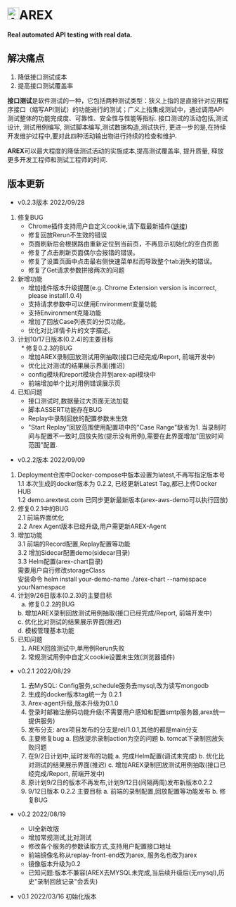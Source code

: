 # <img src="https://avatars.githubusercontent.com/u/103105168?s=200&v=4" alt="Arex Icon" width="27" height=""/>AREX  
**Real automated API testing with real data.**   

## 解决痛点  
1. 降低接口测试成本
2. 提高接口测试覆盖率  

**接口测试**是软件测试的一种，它包括两种测试类型：狭义上指的是直接针对应用程序接口（缩写API测试）的功能进行的测试；广义上指集成测试中，通过调用API测试整体的功能完成度、可靠性、安全性与性能等指标. 接口测试的活动包括,测试设计, 测试用例编写, 测试脚本编写,测试数据构造,测试执行, 更进一步的是,在持续开发维护过程中,要对此四种活动输出物进行持续的检查和维护. 
  
**AREX**可以最大程度的降低测试活动的实施成本,提高测试覆盖率, 提升质量, 释放更多开发工程师和测试工程师的时间.
  
## 版本更新

* v0.2.3版本 2022/09/28   
1. 修复BUG  
   * Chrome插件支持用户自定义cookie,请下载最新插件([链接](https://github.com/arextest/arex-chrome-extension/releases))
   * 修复回放Rerun不生效的错误
   * 页面刷新后会根据路由重新定位到当前页，不再显示初始化的空白页面
   * 修复了点击刷新页面偶尔会报错的错误。
   * 修复了设置页面中点击最右侧快速菜单栏而导致整个tab消失的错误。
   * 修复了Get请求参数拼接两次的问题
2. 新增功能
   * 增加插件版本升级提醒(e.g. Chrome Extension version is incorrect, please install1.0.4)
   * 支持请求参数中可以使用Environment变量功能
   * 支持Environment克隆功能
   * 增加了回放Case列表页的分页功能。
   * 优化对比详情卡片的文字描述。
3. 计划10/17日版本(0.2.4)的主要目标  
   * 修复0.2.3的BUG  
   * 增加AREX录制回放测试用例抽取(接口已经完成/Report, 前端开发中)  
   * 优化比对测试的结果展示界面(推迟)  
   * config模块和report模块合并到arex-api模块中
   * 前端增加单个比对用例错误展示页
4. 已知问题  
	* 接口测试时,数据量过大页面无法加载
   * 脚本ASSERT功能存在BUG
   * Replay中录制回放的配置参数未生效
	* "Start Replay"回放范围使用配置项中的"Case Range"缺省为1. 当录制时间与配置不一致时,回放失败(提示没有用例),需要在此界面增加"回放时间范围"配置.

* v0.2.2版本 2022/09/09  
1. Deployment仓库中Docker-compose中版本设置为latest,不再写指定版本号  
   1.1 本次生成的docker版本为 0.2.2, 已经更新Latest Tag,都已上传Docker HUB  
   1.2 demo.arextest.com 已同步更新最新版本(arex-aws-demo可以执行回放)  
2. 修复0.2.1中的BUG  
   2.1 前端界面优化  
   2.2 Arex Agent版本已经升级,用户需更新AREX-Agent  
3. 增加功能  
   3.1 前端的Record配置,Replay配置等功能  
   3.2 增加Sidecar配置demo(sidecar目录)  
   3.3 Helm配置(arex-chart目录)  
   需要用户自行修改storageClass  
   安装命令 helm install your-demo-name ./arex-chart  --namespace yourNamespace  
4. 计划9/26日版本(0.2.3)的主要目标  
   a. 修复0.2.2的BUG  
   b. 增加AREX录制回放测试用例抽取(接口已经完成/Report, 前端开发中)  
   c. 优化比对测试的结果展示界面(推迟)  
   d. 模板管理基本功能
5. 已知问题  
	1. AREX回放测试中,单用例Rerun失败  
	2. 常规测试用例中自定义cookie设置未生效(浏览器插件)  

* v0.2.1 2022/08/29
	1. 去MySQL: Config服务,schedule服务去mysql,改为读写mongodb
	2. 生成的docker版本tag统一为 0.2.1
	3. Arex-agent升级,版本升级为0.1.0
	4. 登录时邮箱注册码功能升级(不需要用户感知和配置smtp服务器,arex统一提供服务)
	5. 发布分支: arex项目发布的分支是rel/1.0.1,其他的都是main分支
	6. 主要修复bug
		a. 回放提示录制action为空的问题
		b. tomcat下录制回放失败问题
	7. 在9/2日计划中,延时发布的功能
		a. 完成Helm配置(调试未完成)
		b. 优化比对测试的结果展示界面(推迟)
		c. 增加AREX录制回放测试用例抽取(接口已经完成/Report, 前端开发中)
	8. 原计划9/2日的版本不再发布,计划9/12日(间隔两周)发布新版本0.2.2
	9. 9/12日版本 0.2.2 主要目标
		a. 前端的录制配置,回放配置等功能发布
		b. 修复BUG

* v0.2 2022/08/19
    * UI全新改版
    * 增加常规测试,比对测试
    * 修改各个服务的参数读取方式,支持用户配置接口地址
    * 前端镜像名称从replay-front-end改为arex, 服务名也改为arex
    * 镜像版本升级为0.2
    * 已知问题:版本不兼容(AREX去MYSQL未完成,当后续升级后(无mysql),历史"录制回放记录"会丢失)

* v0.1 2022/03/16 初始化版本